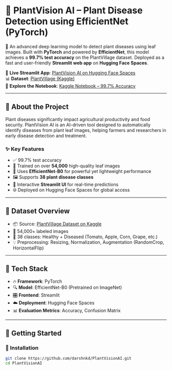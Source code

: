 # 🌿 PlantVision AI – Plant Disease Detection using EfficientNet (PyTorch)

🚀 An advanced deep learning model to detect plant diseases using leaf images. Built with **PyTorch** and powered by **EfficientNet**, this model achieves a **99.7% test accuracy** on the PlantVillage dataset. Deployed as a fast and user-friendly **Streamlit web app** on **Hugging Face Spaces**.

🔗 **Live Streamlit App**: [PlantVision AI on Hugging Face Spaces](https://huggingface.co/spaces/darshnkd/PlantVsionAI)  
📊 **Dataset**: [PlantVillage (Kaggle)](https://www.kaggle.com/datasets/abdallahalidev/plantvillage-dataset)  
📘 **Explore the Notebook**: [Kaggle Notebook – 99.7% Accuracy](https://www.kaggle.com/code/darshnkd/plant-disease-detection-99-7-acc)


---

## 🧠 About the Project

Plant diseases significantly impact agricultural productivity and food security. PlantVision AI is an AI-driven tool designed to automatically identify diseases from plant leaf images, helping farmers and researchers in early disease detection and treatment.

### ✨ Key Features
- ✅ 99.7% test accuracy
- 🌱 Trained on over **54,000** high-quality leaf images
- 🧠 Uses **EfficientNet-B0** for powerful yet lightweight performance
- 🖼️ Supports **38 plant disease classes**
- 📱 Interactive **Streamlit UI** for real-time predictions
- 🌐 Deployed on Hugging Face Spaces for global access

---

## 📂 Dataset Overview

- 📦 Source: [PlantVillage Dataset on Kaggle](https://www.kaggle.com/datasets/abdallahalidev/plantvillage-dataset)
- 📸 54,000+ labeled images
- 🌾 38 classes: Healthy + Diseased (Tomato, Apple, Corn, Grape, etc.)
- 💡 Preprocessing: Resizing, Normalization, Augmentation (RandomCrop, HorizontalFlip)

---

## 🧰 Tech Stack

- 🔥 **Framework**: PyTorch
- 🔍 **Model**: EfficientNet-B0 (Pretrained on ImageNet)
- 🎛️ **Frontend**: Streamlit
- ☁️ **Deployment**: Hugging Face Spaces
- 📊 **Evaluation Metrics**: Accuracy, Confusion Matrix

---

## 🏁 Getting Started

### 🔧 Installation

```bash
git clone https://github.com/darshnkd/PlantVisionAI.git
cd PlantVisionAI
